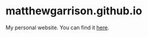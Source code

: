 # matthewgarrison.github.io

My personal website. You can find it [here](http://matthew-garrison.com).
